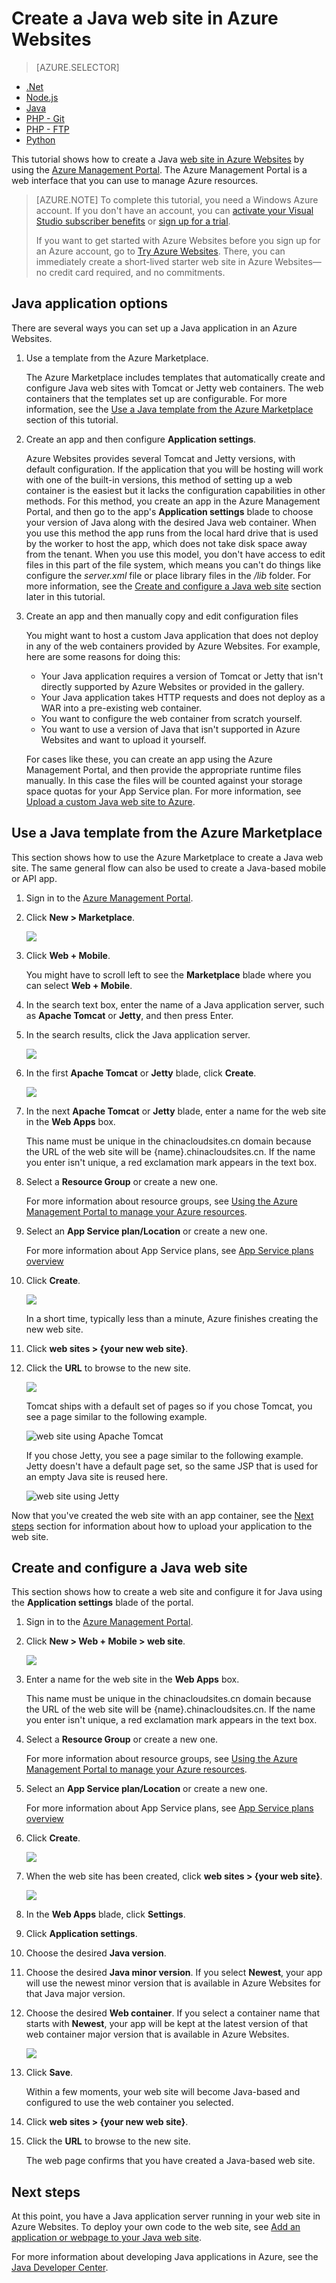 <properties
	pageTitle="Create a Java web site in Azure Websites | Windows Azure"
	description="This tutorial shows you how to deploy a Java web site to Azure Websites."
	services="app-service\web"
	documentationCenter="java"
	authors="rmcmurray"
	manager="wpickett"
	editor="jimbe"/>
<tags
	ms.service="app-service-web"
	ms.date="10/20/2015"
	wacn.date=""/>

# Create a Java web site in Azure Websites

> [AZURE.SELECTOR]
- [.Net](/documentation/articles/web-sites-dotnet-get-started)
- [Node.js](/documentation/articles/web-sites-nodejs-develop-deploy-mac)
- [Java](/documentation/articles/web-sites-java-get-started)
- [PHP - Git](/documentation/articles/web-sites-php-mysql-deploy-use-git)
- [PHP - FTP](/documentation/articles/web-sites-php-mysql-deploy-use-ftp)
- [Python](/documentation/articles/web-sites-python-ptvs-django-mysql)

This tutorial shows how to create a Java [web site in Azure Websites](/documentation/services/web-sites/) by using the [Azure Management Portal](https://manage.windowsazure.cn/). The Azure Management Portal is a web interface that you can use to manage Azure resources.

> [AZURE.NOTE] To complete this tutorial, you need a Windows Azure account. If you don't have an account, you can [activate your Visual Studio subscriber benefits][] or [sign up for a trial][].
>
> If you want to get started with Azure Websites before you sign up for an Azure account, go to [Try Azure Websites][]. There, you can immediately create a short-lived starter web site in Azure Websites—no credit card required, and no commitments.

## Java application options

There are several ways you can set up a Java application in an Azure Websites. 

1. Use a template from the Azure Marketplace.

	The Azure Marketplace includes templates that automatically create and configure Java web sites with Tomcat or Jetty web containers. The web containers that the templates set up are configurable. For more information, see the [Use a Java template from the Azure Marketplace](#marketplace) section of this tutorial.
 
1. Create an app and then configure **Application settings**.

	Azure Websites provides several Tomcat and Jetty versions, with default configuration. If the application that you will be hosting will work with one of the built-in versions, this method of setting up a web container is the easiest but it lacks the configuration capabilities in other methods. For this method, you create an app in the Azure Management Portal, and then go to the app's **Application settings** blade to choose your version of Java along with the desired Java web container. When you use this method the app runs from the local hard drive that is used by the worker to host the app, which does not take disk space away from the tenant. When you use this model, you don't have access to edit files in this part of the file system, which means you can't do things like configure the *server.xml* file or place library files in the */lib* folder.  For more information, see the [Create and configure a Java web site](#appsettings) section later in this tutorial.  
  
3. Create an app and then manually copy and edit configuration files 

	You might want to host a custom Java application that does not deploy in any of the web containers provided by Azure Websites.  For example, here are some reasons for doing this:
	
	* Your Java application requires a version of Tomcat or Jetty that isn't directly supported by Azure Websites or provided in the gallery.
	* Your Java application takes HTTP requests and does not deploy as a WAR into a pre-existing web container.
	* You want to configure the web container from scratch yourself. 
	* You want to use a version of Java that isn't supported in Azure Websites and want to upload it yourself.

	For cases like these, you can create an app using the Azure Management Portal, and then provide the appropriate runtime files manually. In this case the files will be counted against your storage space quotas for your App Service plan. For more information, see [Upload a custom Java web site to Azure](/documentation/articles/web-sites-java-custom-upload/).

## <a name="marketplace"></a> Use a Java template from the Azure Marketplace

This section shows how to use the Azure Marketplace to create a Java web site.  The same general flow can also be used to create a Java-based mobile or API app.  

1. Sign in to the [Azure Management Portal](https://manage.windowsazure.cn/).

2. Click **New > Marketplace**.

	![](./media/web-sites-java-get-started/newmarketplace.png)

3. Click **Web + Mobile**.

	You might have to scroll left to see the **Marketplace** blade where you can select **Web + Mobile**.

4. In the search text box, enter the name of a Java application server, such as **Apache Tomcat** or **Jetty**, and then press Enter.

5. In the search results, click the Java application server.

	![](./media/web-sites-java-get-started/webmobilejetty.png)

6. In the first **Apache Tomcat** or **Jetty** blade, click **Create**.

	![](./media/web-sites-java-get-started/jettyblade.png)

7. In the next **Apache Tomcat** or **Jetty** blade, enter a name for the web site in the **Web Apps** box.

	This name must be unique in the chinacloudsites.cn domain because the URL of the web site will be {name}.chinacloudsites.cn. If the name you enter isn't unique, a red exclamation mark appears in the text box.

8. Select a **Resource Group** or create a new one.

	For more information about resource groups, see [Using the Azure Management Portal to manage your Azure resources](/documentation/articles/resource-group-portal).

9. Select an **App Service plan/Location** or create a new one.

	For more information about App Service plans, see [App Service plans overview](/documentation/articles/azure-web-sites-web-hosting-plans-in-depth-overview)

10. Click **Create**.

	![](./media/web-sites-java-get-started/jettyportalcreate2.png)

	In a short time, typically less than a minute, Azure finishes creating the new web site.

11. Click **web sites > {your new web site}**.

12. Click the **URL** to browse to the new site.

	![](./media/web-sites-java-get-started/jettyurl.png)

	Tomcat ships with a default set of pages so if you chose Tomcat, you see a page similar to the following example.

	![web site using Apache Tomcat](./media/web-sites-java-get-started/tomcat.png)

	If you chose Jetty, you see a page similar to the following example. Jetty doesn't have a default page set, so the same JSP that is used for an empty Java site is reused here.

	![web site using Jetty](./media/web-sites-java-get-started/jetty.png)

Now that you've created the web site with an app container, see the [Next steps](#next-steps) section for information about how to  upload your application to the web site.

## <a name="portal"></a> Create and configure a Java web site

This section shows how to create a web site and configure it for Java using the **Application settings** blade of the portal.

1. Sign in to the [Azure Management Portal](https://manage.windowsazure.cn/).

2. Click **New > Web + Mobile > web site**.

	![](./media/web-sites-java-get-started/newwebapp.png)

4. Enter a name for the web site in the **Web Apps** box.

	This name must be unique in the chinacloudsites.cn domain because the URL of the web site will be {name}.chinacloudsites.cn. If the name you enter isn't unique, a red exclamation mark appears in the text box.

5. Select a **Resource Group** or create a new one.

	For more information about resource groups, see [Using the Azure Management Portal to manage your Azure resources](/documentation/articles/resource-group-portal).

6. Select an **App Service plan/Location** or create a new one.

	For more information about App Service plans, see [App Service plans overview](/documentation/articles/azure-web-sites-web-hosting-plans-in-depth-overview)

7. Click **Create**.

	![](./media/web-sites-java-get-started/newwebapp2.png)
 
8. When the web site has been created, click **web sites > {your web site}**.
 
	![](./media/web-sites-java-get-started/selectwebapp.png)

9. In the **Web Apps** blade, click **Settings**.

10. Click **Application settings**.

11. Choose the desired **Java version**. 

12. Choose the desired **Java minor version**.  If you select **Newest**, your app will use the newest minor version that is available in Azure Websites for that Java major version.

12. Choose the desired **Web container**. If you select a container name that starts with **Newest**, your app will be kept at the latest version of that web container major version that is available in Azure Websites. 

	![](./media/web-sites-java-get-started/versions.png)

13. Click **Save**.

	Within a few moments, your web site will become Java-based and configured to use the web container you selected.

14. Click **web sites > {your new web site}**.

15. Click the **URL** to browse to the new site.

	The web page confirms that you have created a Java-based web site.

## Next steps

At this point, you have a Java application server running in your web site in Azure Websites. To deploy your own code to the web site, see [Add an application or webpage to your Java web site](/documentation/articles/web-sites-java-add-app).

For more information about developing Java applications in Azure, see the [Java Developer Center](/develop/java/).

<!-- External Links -->
[activate your Visual Studio subscriber benefits]: /pricing/1rmb-trial/
[sign up for a trial]: /pricing/1rmb-trial/

[Try Azure Websites]: https://tryappservice.azure.com/
